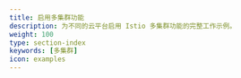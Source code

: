 ```yaml
---
title: 启用多集群功能
description: 为不同的云平台启用 Istio 多集群功能的完整工作示例。
weight: 100
type: section-index
keywords: [多集群]
icon: examples
---
```

